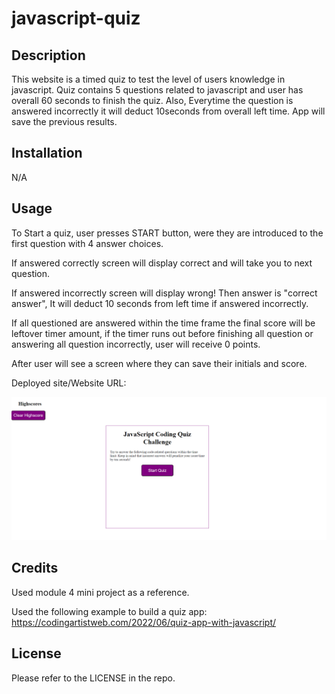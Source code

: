 # javascript-quiz

## Description

This website is a timed quiz to test the level of users knowledge in javascript. Quiz contains 5 questions related to javascript and user has overall 60 seconds to finish the quiz. Also, Everytime the question is answered incorrectly it will deduct 10seconds from overall left time. App will save the previous results.

## Installation

N/A

## Usage
To Start a quiz, user presses START button, were they are introduced to the first question with 4 answer choices. 

If answered correctly screen will display correct and will take you to next question.

If answered incorrectly screen will display wrong! Then answer is "correct answer", It will deduct 10 seconds from left time if answered incorrectly. 

If all questioned are answered within the time frame the final score will be leftover timer amount, if the timer runs out before finishing all question or answering all question incorrectly, user will receive 0 points. 

After user will see a screen where they can save their initials and score. 



Deployed site/Website URL: 

![Alt text](image.png)

## Credits

Used module 4 mini project as a reference. 

Used the following example to build a quiz app: 
https://codingartistweb.com/2022/06/quiz-app-with-javascript/

## License

Please refer to the LICENSE in the repo.